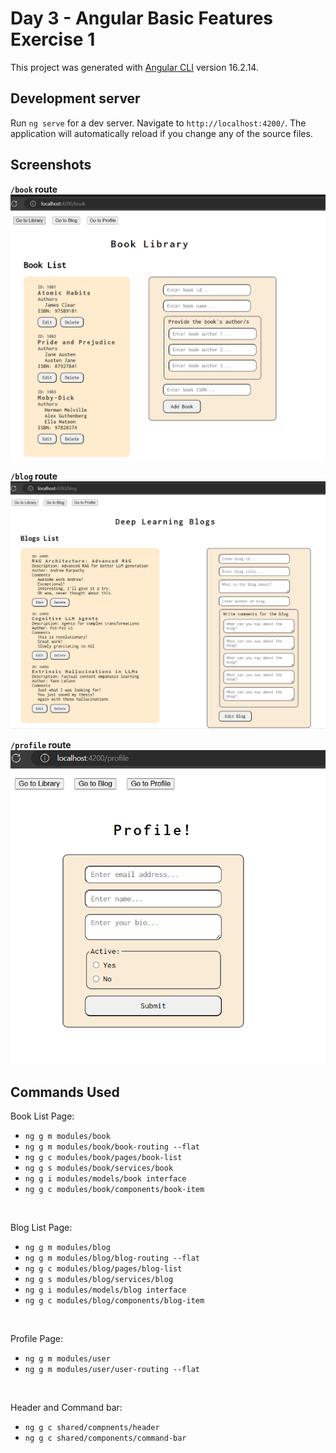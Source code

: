 # Day 3 - Angular Basic Features Exercise 1

This project was generated with [Angular CLI](https://github.com/angular/angular-cli) version 16.2.14.

## Development server

Run `ng serve` for a dev server. Navigate to `http://localhost:4200/`. The application will automatically reload if you change any of the source files.

## Screenshots

**`/book` route**
![output1](output1.png?raw=true)

**`/blog` route**
![output2](output2.png?raw=true)

**`/profile` route**<br>
![output3](output3.png?raw=true)

## Commands Used
Book List Page:
- `ng g m modules/book`
- `ng g m modules/book/book-routing --flat`
- `ng g c modules/book/pages/book-list`
- `ng g s modules/book/services/book`
- `ng g i modules/models/book interface`
- `ng g c modules/book/components/book-item`
<br>

Blog List Page:
- `ng g m modules/blog`
- `ng g m modules/blog/blog-routing --flat`
- `ng g c modules/blog/pages/blog-list`
- `ng g s modules/blog/services/blog`
- `ng g i modules/models/blog interface`
- `ng g c modules/blog/components/blog-item`
<br>

Profile Page:
- `ng g m modules/user`
- `ng g m modules/user/user-routing --flat`
<br>

Header and Command bar:
- `ng g c shared/compnents/header`
- `ng g c shared/components/command-bar`